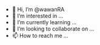 - 👋 Hi, I’m @wawanRA
- 👀 I’m interested in ...
- 🌱 I’m currently learning ...
- 💞️ I’m looking to collaborate on ...
- 📫 How to reach me ...

<!---
wawanRA/wawanRA is a ✨ special ✨ repository because its `README.md` (this file) appears on your GitHub profile.
You can click the Preview link to take a look at your changes.
--->
